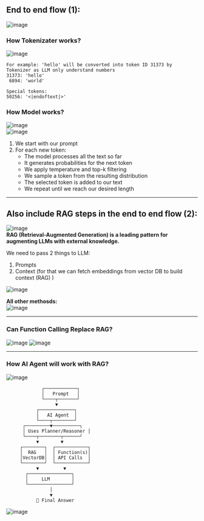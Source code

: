 ## End to end flow (1):  
![image](https://github.com/user-attachments/assets/e5be7bb4-8793-4de5-a6af-f173aa2b9c4f)    

### How Tokenizater works?  
![image](https://github.com/user-attachments/assets/12c6eea7-2f6d-4203-88d6-dc892241a0b4)    

```
For example: 'hello' will be converted into token ID 31373 by Tokenizer as LLM only understand numbers     
31373: 'hello'    
 6894: 'world'

Special tokens:
50256: '<|endoftext|>'
```

### How Model works?    
![image](https://github.com/user-attachments/assets/3eef2074-fd69-47cd-8af0-36bab384a127)    
![image](https://github.com/user-attachments/assets/fc45709e-33f2-4f8a-a399-f7739043edef)    
1. We start with our prompt
2. For each new token:
   - The model processes all the text so far
   - It generates probabilities for the next token
   - We apply temperature and top-k filtering
   - We sample a token from the resulting distribution
   - The selected token is added to our text
   - We repeat until we reach our desired length

---

## Also include RAG steps in the end to end flow (2):   
![image](https://github.com/user-attachments/assets/5ede2a2e-beee-441b-9092-e0466a3ed9fc)   
**RAG (Retrieval-Augmented Generation) is a leading pattern for augmenting LLMs with external knowledge.**

We need to pass 2 things to LLM:  
 1. Prompts
 2. Context (for that we can fetch embeddings from vector DB to build context (RAG) )      

![image](https://github.com/user-attachments/assets/48ab2702-0fcb-4acf-9eaa-3b585bccfca9)      

**All other methosds:**    
![image](https://github.com/user-attachments/assets/3be68016-bd6c-43fd-9f0f-1f7af14319bd)    

---

### Can Function Calling Replace RAG?   
![image](https://github.com/user-attachments/assets/2d33a0e9-dacf-4700-b92a-b5e423ade8f4)
![image](https://github.com/user-attachments/assets/980c4ab5-9d00-4729-8f22-d86b807750d1)      

----
### How AI Agent will work with RAG?    
![image](https://github.com/user-attachments/assets/7d53092b-8498-4d1b-b49b-f1d65b1907fd)   
```
             ┌────────────┐
             │   Prompt   │
             └────┬───────┘
                  ▼
           ┌─────────────┐
           │   AI Agent  │
           └────┬────────┘
      ┌─────────▼──────────┐
      │ Uses Planner/Reasoner │
      └────┬────────┬──────┘
           ▼        ▼
     ┌────────┐  ┌────────────┐
     │  RAG   │  │ Function(s)│
     │VectorDB│  │ API Calls  │
     └────────┘  └────────────┘
           ▼         ▼
       ┌────────────────┐
       │     LLM        │
       └────────────────┘
                │
                ▼
           📝 Final Answer

```
![image](https://github.com/user-attachments/assets/83f4fdb5-f824-4748-9d1c-eb61b1f6a689)    


  
